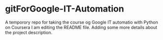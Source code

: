 # gitForGoogle-IT-Automation
A temporory repo for taking the course og Google IT automatio with Python on Coursera
I am editing the README file. Adding some more details about the project description.

